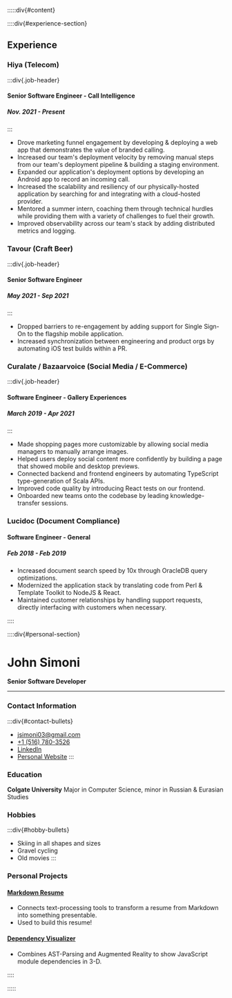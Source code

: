 :::::div{#content}

::::div{#experience-section}
## Experience 
### Hiya (Telecom)  
:::div{.job-header}
#### Senior Software Engineer - Call Intelligence 
##### Nov. 2021 - Present
:::
- Drove marketing funnel engagement by developing & deploying a web app that demonstrates the value of branded calling. 
- Increased our team's deployment velocity by removing manual steps from our team's deployment pipeline & building a staging environment.
- Expanded our application's deployment options by developing an Android app to record an incoming call.
- Increased the scalability and resiliency of our physically-hosted application by searching for and integrating with a cloud-hosted provider.
- Mentored a summer intern, coaching them through technical hurdles while providing them with a variety of challenges to fuel their growth.
- Improved observability across our team's stack by adding distributed metrics and logging.

### Tavour (Craft Beer) 
:::div{.job-header}
#### Senior Software Engineer 
##### May 2021 - Sep 2021
:::
- Dropped barriers to re-engagement by adding support for Single Sign-On to the flagship mobile application.
- Increased synchronization between engineering and product orgs by automating iOS test builds within a PR.

### Curalate / Bazaarvoice (Social Media / E-Commerce) 
:::div{.job-header}
#### Software Engineer - Gallery Experiences
##### March 2019 - Apr 2021
:::
- Made shopping pages more customizable by allowing social media managers to manually arrange images.
- Helped users deploy social content more confidently by building a page that showed mobile and desktop previews. 
- Connected backend and frontend engineers by automating TypeScript type-generation of Scala APIs.
- Improved code quality by introducing React tests on our frontend.
- Onboarded new teams onto the codebase by leading knowledge-transfer sessions.

### Lucidoc (Document Compliance)
#### Software Engineer - General
##### Feb 2018 - Feb 2019
- Increased document search speed by 10x through OracleDB query optimizations.
- Modernized the application stack by translating code from Perl & Template Toolkit to NodeJS & React.
- Maintained customer relationships by handling support requests, directly interfacing with customers when necessary.

::::

::::div{#personal-section}
# John Simoni
**Senior Software Developer**

---

### Contact Information
:::div{#contact-bullets}
- [jsimoni03@gmail.com](mailto://jsimoni03@gmail.com)
- [+1 (516) 780-3526](tel://+15167803526)
- [LinkedIn](https://www.linkedin.com/in/johnsimoni/)
- [Personal Website](https://jsimoni42.github.io)
:::

### Education 
**Colgate University**
Major in Computer Science,
minor in Russian & Eurasian Studies

### Hobbies
:::div{#hobby-bullets}
- Skiing in all shapes and sizes
- Gravel cycling
- Old movies
:::

### Personal Projects

#### [Markdown Resume](https://github.com/JSimoni42/resume)

- Connects text-processing tools to transform a resume from Markdown into something presentable.
- Used to build this resume!

#### [Dependency Visualizer](https://github.com/JSimoni42/dependency-visualizer)

- Combines AST-Parsing and Augmented Reality to show JavaScript module dependencies in 3-D.


::::

:::::
